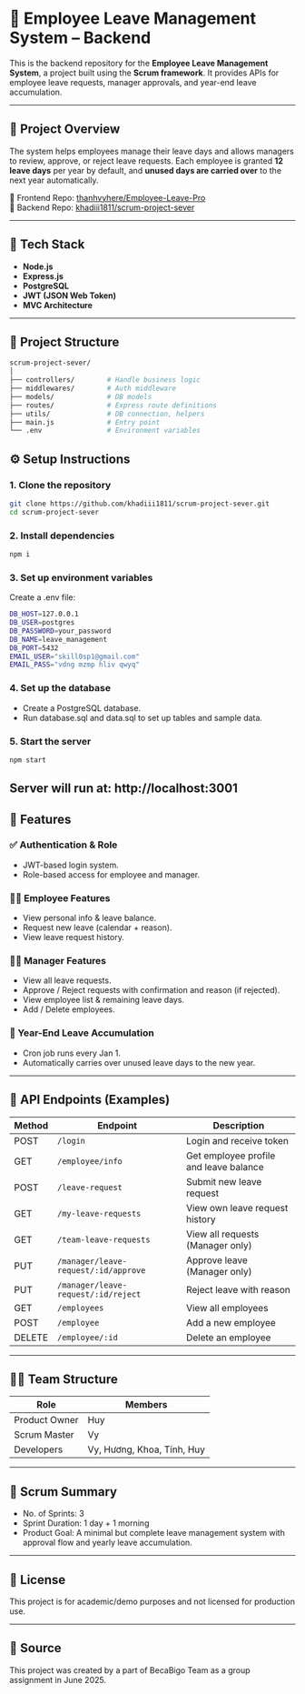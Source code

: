 # 🧾 Employee Leave Management System – Backend

This is the backend repository for the **Employee Leave Management System**, a project built using the **Scrum framework**. It provides APIs for employee leave requests, manager approvals, and year-end leave accumulation.

---

## 📌 Project Overview

The system helps employees manage their leave days and allows managers to review, approve, or reject leave requests. Each employee is granted **12 leave days** per year by default, and **unused days are carried over** to the next year automatically.

🔗 Frontend Repo: [thanhvyhere/Employee-Leave-Pro](https://github.com/thanhvyhere/Employee-Leave-Pro)  
🔗 Backend Repo: [khadiii1811/scrum-project-sever](https://github.com/khadiii1811/scrum-project-sever)

---

## 🚀 Tech Stack

- **Node.js**
- **Express.js**
- **PostgreSQL**
- **JWT (JSON Web Token)**
- **MVC Architecture**

---


## 📁 Project Structure
```bash
scrum-project-sever/
│
├── controllers/        # Handle business logic
├── middlewares/        # Auth middleware
├── models/             # DB models
├── routes/             # Express route definitions
├── utils/              # DB connection, helpers
├── main.js             # Entry point
└── .env                # Environment variables
```


## ⚙️ Setup Instructions

### 1. Clone the repository

```bash
git clone https://github.com/khadiii1811/scrum-project-sever.git
cd scrum-project-sever
```
### 2. Install dependencies
```bash
npm i
```
### 3. Set up environment variables
Create a .env file:
```bash
DB_HOST=127.0.0.1
DB_USER=postgres
DB_PASSWORD=your_password
DB_NAME=leave_management
DB_PORT=5432
EMAIL_USER="skill0sp1@gmail.com"
EMAIL_PASS="vdng mzmp hliv qwyq"
```
### 4. Set up the database
- Create a PostgreSQL database.
- Run database.sql and data.sql to set up tables and sample data.

### 5. Start the server
```bash
npm start
```
Server will run at: http://localhost:3001
---
## 📌 Features
### ✅ Authentication & Role
- JWT-based login system.
- Role-based access for employee and manager.

### 👨‍💼 Employee Features
- View personal info & leave balance.
- Request new leave (calendar + reason).
- View leave request history.

### 🧑‍💼 Manager Features
- View all leave requests.
- Approve / Reject requests with confirmation and reason (if rejected).
- View employee list & remaining leave days.
- Add / Delete employees.

### 🔄 Year-End Leave Accumulation
- Cron job runs every Jan 1.
- Automatically carries over unused leave days to the new year.
---
## 📮 API Endpoints (Examples)
| Method | Endpoint                             | Description                            |
| ------ | ------------------------------------ | -------------------------------------- |
| POST   | `/login`                             | Login and receive token                |
| GET    | `/employee/info`                     | Get employee profile and leave balance |
| POST   | `/leave-request`                     | Submit new leave request               |
| GET    | `/my-leave-requests`                 | View own leave request history         |
| GET    | `/team-leave-requests`               | View all requests (Manager only)       |
| PUT    | `/manager/leave-request/:id/approve` | Approve leave (Manager only)           |
| PUT    | `/manager/leave-request/:id/reject`  | Reject leave with reason               |
| GET    | `/employees`                         | View all employees                     |
| POST   | `/employee`                          | Add a new employee                     |
| DELETE | `/employee/:id`                      | Delete an employee                     |

---
## 🧑‍💻 Team Structure
| Role          | Members                    |
| ------------- | -------------------------- |
| Product Owner | Huy                        |
| Scrum Master  | Vy                         |
| Developers    | Vy, Hương, Khoa, Tính, Huy |

---
## 📅 Scrum Summary
- No. of Sprints: 3
- Sprint Duration: 1 day + 1 morning
- Product Goal: A minimal but complete leave management system with approval flow and yearly leave accumulation.
---
## 📜 License
This project is for academic/demo purposes and not licensed for production use.

---
## 🧾 Source
This project was created by a part of BecaBigo Team as a group assignment in June 2025.
